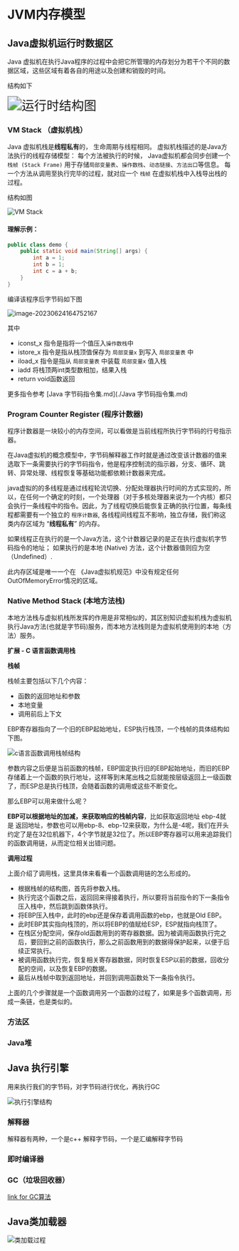# JVM内存模型

## Java虚拟机运行时数据区

Java 虚拟机在执行Java程序的过程中会把它所管理的内存划分为若干个不同的数据区域，这些区域有着各自的用途以及创建和销毁的时间。

结构如下

<img src="./JVM内存模型/pic_3.png" alt="运行时结构图" style="zoom: 200%;" />

### VM Stack （虚拟机栈）

Java 虚拟机栈是**线程私有**的， 生命周期与线程相同。 虚拟机栈描述的是Java方法执行的线程存储模型： 每个方法被执行的时候， Java虚拟机都会同步创建一个 `栈帧 (Stack Frame)` 用于存储`局部变量表`、`操作数栈`、`动态链接`、`方法出口`等信息。 每一个方法从调用至执行完毕的过程，就对应一个 `栈帧` 在虚拟机栈中入栈导出栈的过程。

结构如图

![VM Stack](./JVM内存模型/pic_1.png)

#### 理解示例：

```java
public class demo {
    public static void main(String[] args) {
        int a = 1;
        int b = 1;
        int c = a + b;
    }
}
```

编译该程序后字节码如下图

![image-20230624164752167](./JVM内存模型/pic_2.png)

其中

- iconst_x 指令是指将一个值压入`操作数栈`中
- istore_x 指令是指从栈顶值保存为 `局部变量x` 到写入 `局部变量表` 中
- iload_x 指令是指从 `局部变量表` 中装载 `局部变量x` 值入栈
- iadd 将栈顶两int类型数相加，结果入栈
- return void函数返回

更多指令参考 [Java 字节码指令集.md](./Java 字节码指令集.md)



### Program Counter Register (程序计数器)

程序计数器是一块较小的内存空间，可以看做是当前线程所执行字节码的行号指示器。

在Java虚拟机的概念模型中，字节码解释器工作时就是通过改变该计数器的值来选取下一条需要执行的字节码指令，他是程序控制流的指示器，分支、循环、跳转、异常处理、线程恢复等基础功能都依赖计数器来完成。

java虚拟的的多线程是通过线程轮流切换、分配处理器执行时间的方式实现的，所以，在任何一个确定的时刻，一个处理器（对于多核处理器来说为一个内核）都只会执行一条线程中的指令。因此，为了线程切换后能恢复正确的执行位置，每条线程都需要有一个独立的 `程序计数器`, 各线程间线程互不影响，独立存储，我们称这类内存区域为 “**线程私有**” 的内存。

如果线程正在执行的是一个Java方法，这个计数器记录的是正在执行虚拟机字节码指令的地址； 如果执行的是本地 (Native) 方法，这个计数器值则应为空 （Undefined）.

此内存区域是唯一一个在 《Java虚拟机规范》中没有规定任何 OutOfMemoryError情况的区域。



### Native Method Stack (本地方法栈)

本地方法栈与虚拟机栈所发挥的作用是非常相似的，其区别知识虚拟机栈为虚拟机执行Java方法(也就是字节码)服务，而本地方法栈则是为虚拟机使用到的本地（方法）服务。

**扩展 - C 语言函数调用栈**

**栈帧**

栈帧主要包括以下几个内容：

- 函数的返回地址和参数
- 本地变量
- 调用前后上下文

EBP寄存器指向了一个旧的EBP起始地址，ESP执行栈顶，一个栈帧的具体结构如下图。

![c语言函数调用栈帧结构](./JVM内存模型/pic_4.png)

参数内容之后便是当前函数的栈帧，EBP固定执行旧的EBP起始地址，而旧的EBP存储着上一个函数的执行地址，这样等到末尾出栈之后就能按层级返回上一级函数了，而ESP总是执行栈顶，会随着函数的调用或这些不断变化。

那么EBP可以用来做什么呢？

**EBP可以根据地址的加减，来获取响应的栈帧内容**，比如获取返回地址 ebp-4就是 返回地址，参数也可以用ebp-8、ebp-12来获取，为什么是-4呢，我们在开头约定了是在32位机器下，4个字节就是32位了。所以EBP寄存器可以用来追踪我们的函数调用链，从而定位相关出错问题。

**调用过程**

上面介绍了调用栈，这里具体来看看一个函数调用链的怎么形成的。

- 根据栈帧的结构图，首先将参数入栈。
- 执行完这个函数之后，返回回来得接着执行，所以要将当前指令的下一条指令压入栈中，然后跳到函数体执行。
- 将EBP压入栈中，此时的ebp还是保存着调用函数的ebp，也就是Old EBP。
- 此时EBP其实指向栈顶的，所以将EBP的值赋给ESP，ESP就指向栈顶了。
- 在栈区分配空间，保存old函数用到的寄存器数据。因为被调用函数执行完之后，要回到之前的函数执行，那么之前函数用到的数据得保护起来，以便于后续正常执行。
- 被调用函数执行完，恢复相关寄存器数据，同时恢复ESP以前的数据，回收分配的空间，以及恢复EBP的数据。
- 最后从栈帧中取到返回地址，并回到调用函数处下一条指令执行。

上面的几个步骤就是一个函数调用另一个函数的过程了，如果是多个函数调用，形成一条链，也是类似的。



### 方法区



### Java堆





## Java 执行引擎

用来执行我们的字节码，对字节码进行优化，再执行GC

![执行引擎结构](./JVM内存模型/pic_5.png)

### 解释器

解释器有两种，一个是c++ 解释字节码，一个是汇编解释字节码

### 即时编译器



### GC（垃圾回收器）

[link for GC算法](./GC算法.md)



## Java类加载器

 ![类加载过程](./JVM内存模型/pic_6.png)